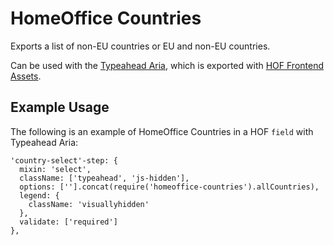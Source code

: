 # HomeOffice Countries

Exports a list of non-EU countries or EU and non-EU countries.

Can be used with the [Typeahead Aria](https://github.com/UKHomeOffice/typeahed-aria), which is exported with [HOF Frontend Assets](https://github.com/UKHomeOfficeForms/hof-frontend-assets).

## Example Usage

The following is an example of HomeOffice Countries in a HOF `field` with Typeahead Aria:
```
'country-select'-step: {
  mixin: 'select',
  className: ['typeahead', 'js-hidden'],
  options: [''].concat(require('homeoffice-countries').allCountries),
  legend: {
    className: 'visuallyhidden'
  },
  validate: ['required']
},
```
